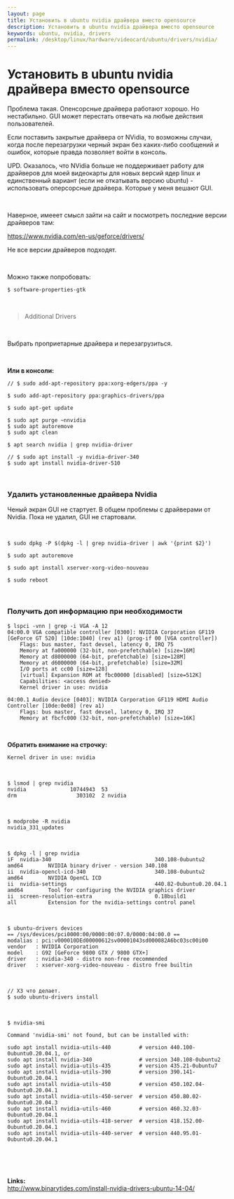 ```yaml
---
layout: page
title: Установить в ubuntu nvidia драйвера вместо opensource
description: Установить в ubuntu nvidia драйвера вместо opensource
keywords: ubuntu, nvidia, drivers
permalink: /desktop/linux/hardware/videocard/ubuntu/drivers/nvidia/
---
```


# Установить в ubuntu nvidia драйвера вместо opensource

Проблема такая. Опенсорсные драйвера работают хорошо. Но нестабильно. GUI может перестать отвечать на любые действия пользователей.

Если поставить закрытые драйвера от NVidia, то возможны случаи, когда после перезагрузки черный экран без каких-либо сообщений и ошибок, которые правда позволяет войти в консоль.

UPD. Оказалось, что NVidia больше не поддерживает работу для драйверов для моей видеокарты для новых версий ядер linux и единственный вариант (если не откатывать версию ubuntu) - использовать оперсорсные драйвера. Которые у меня вешают GUI.

<br/>

Наверное, имееет смысл зайти на сайт и посмотреть последние версии драйверов там:

https://www.nvidia.com/en-us/geforce/drivers/

Не все версии драйверов подходят.

<br/>

Можно также попробовать:

    $ software-properties-gtk

<br/>

> Additional Drivers

<br/>

Выбрать проприетарные драйвера и перезагрузиться.

<br/>

**Или в консоли:**

    // $ sudo add-apt-repository ppa:xorg-edgers/ppa -y

    $ sudo add-apt-repository ppa:graphics-drivers/ppa

    $ sudo apt-get update

    $ sudo apt purge ~nnvidia
    $ sudo apt autoremove
    $ sudo apt clean

    $ apt search nvidia | grep nvidia-driver

    // $ sudo apt install -y nvidia-driver-340
    $ sudo apt install nvidia-driver-510

<br/>

### Удалить установленные драйвера Nvidia

Ченый экран GUI не стартует. В общем проблемы с драйверами от Nvidia. Пока не удалил, GUI не стартовали.

<br/>

    $ sudo dpkg -P $(dpkg -l | grep nvidia-driver | awk '{print $2}')

    $ sudo apt autoremove

    $ sudo apt install xserver-xorg-video-nouveau

    $ sudo reboot

<br/>

### Получить доп информацию при необходимости

    $ lspci -vnn | grep -i VGA -A 12
    04:00.0 VGA compatible controller [0300]: NVIDIA Corporation GF119 [GeForce GT 520] [10de:1040] (rev a1) (prog-if 00 [VGA controller])
    	Flags: bus master, fast devsel, latency 0, IRQ 75
    	Memory at fa000000 (32-bit, non-prefetchable) [size=16M]
    	Memory at d8000000 (64-bit, prefetchable) [size=128M]
    	Memory at d6000000 (64-bit, prefetchable) [size=32M]
    	I/O ports at cc00 [size=128]
    	[virtual] Expansion ROM at fbc00000 [disabled] [size=512K]
    	Capabilities: <access denied>
    	Kernel driver in use: nvidia

    04:00.1 Audio device [0403]: NVIDIA Corporation GF119 HDMI Audio Controller [10de:0e08] (rev a1)
    	Flags: bus master, fast devsel, latency 0, IRQ 37
    	Memory at fbcfc000 (32-bit, non-prefetchable) [size=16K]

<br/>

**Обратить внимание на строчку:**

    Kernel driver in use: nvidia

<br/>

    $ lsmod | grep nvidia
    nvidia              10744943  53
    drm                   303102  2 nvidia

<br/>

    $ modprobe -R nvidia
    nvidia_331_updates

<br/>

    $ dpkg -l | grep nvidia
    iF  nvidia-340                                 340.108-0ubuntu2                    amd64        NVIDIA binary driver - version 340.108
    ii  nvidia-opencl-icd-340                      340.108-0ubuntu2                    amd64        NVIDIA OpenCL ICD
    ii  nvidia-settings                            440.82-0ubuntu0.20.04.1             amd64        Tool for configuring the NVIDIA graphics driver
    ii  screen-resolution-extra                    0.18build1                          all          Extension for the nvidia-settings control panel

<br/>

    $ ubuntu-drivers devices
    == /sys/devices/pci0000:00/0000:00:07.0/0000:04:00.0 ==
    modalias : pci:v000010DEd00000612sv00001043sd000082A6bc03sc00i00
    vendor   : NVIDIA Corporation
    model    : G92 [GeForce 9800 GTX / 9800 GTX+]
    driver   : nvidia-340 - distro non-free recommended
    driver   : xserver-xorg-video-nouveau - distro free builtin

<br/>

    // ХЗ что делает.
    $ sudo ubuntu-drivers install

<br/>

    $ nvidia-smi

    Command 'nvidia-smi' not found, but can be installed with:

    sudo apt install nvidia-utils-440         # version 440.100-0ubuntu0.20.04.1, or
    sudo apt install nvidia-340               # version 340.108-0ubuntu2
    sudo apt install nvidia-utils-435         # version 435.21-0ubuntu7
    sudo apt install nvidia-utils-390         # version 390.141-0ubuntu0.20.04.1
    sudo apt install nvidia-utils-450         # version 450.102.04-0ubuntu0.20.04.1
    sudo apt install nvidia-utils-450-server  # version 450.80.02-0ubuntu0.20.04.3
    sudo apt install nvidia-utils-460         # version 460.32.03-0ubuntu0.20.04.1
    sudo apt install nvidia-utils-418-server  # version 418.152.00-0ubuntu0.20.04.1
    sudo apt install nvidia-utils-440-server  # version 440.95.01-0ubuntu0.20.04.1

<br/><br/><br/>

**Links:**  
http://www.binarytides.com/install-nvidia-drivers-ubuntu-14-04/
